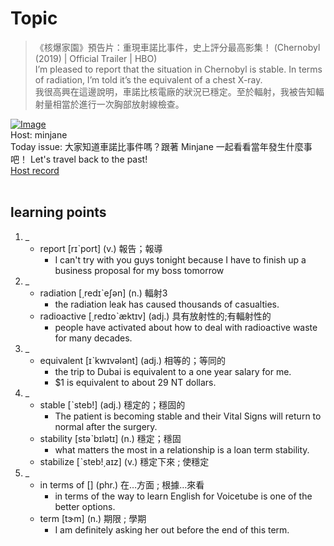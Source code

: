 # Topic

> 《核爆家園》預告片：重現車諾比事件，史上評分最高影集！ (Chernobyl (2019) | Official Trailer | HBO) <br>
> I’m pleased to report that the situation in Chernobyl is stable. In terms of radiation, I’m told it’s the equivalent of a chest X-ray. <br>
> 我很高興在這邊說明，車諾比核電廠的狀況已穩定。至於輻射，我被告知輻射量相當於進行一次胸部放射線檢查。 <br>

[![Image](https://cdn.voicetube.com/assets/thumbnails/s9APLXM9Ei8.jpg)](https://www.youtube.com/embed/s9APLXM9Ei8?rel=0&showinfo=0&cc_load_policy=0&controls=1&autoplay=1&iv_load_policy=3&playsinline=1&wmode=transparent&start=33&end=42&enablejsapi=1&origin=https://tw.voicetube.com&widgetid=1)<br>
Host: minjane
<br>Today issue: 大家知道車諾比事件嗎？跟著 Minjane 一起看看當年發生什麼事吧！ Let's travel back to the past!
<br>
[Host record](https://cdn.voicetube.com/everyday_records/4480/1595574079.mp3)
<br><br>
## learning points
1. _
	* report [rɪˋport] (v.) 報告；報導
		- I can't try with you guys tonight because I have to finish up a business proposal for my boss tomorrow
2. _
	* radiation [͵redɪˋeʃən] (n.) 輻射3
		- the radiation leak has caused thousands of casualties.
	* radioactive  [͵redɪoˋæktɪv] (adj.) 具有放射性的;有輻射性的
		- people have activated about how to deal with radioactive waste for many decades.
3. _
	* equivalent  [ɪˋkwɪvələnt] (adj.) 相等的；等同的
		- the trip to Dubai is equivalent to a one year salary for me.
		- $1 is equivalent to about 29 NT dollars.
4. _
	* stable [ˋsteb!] (adj.) 穩定的；穩固的
		- The patient is becoming stable and their Vital Signs will return to normal after the surgery.
	*  stability  [stəˋbɪlətɪ] (n.) 穩定；穩固
		- what matters the most in a relationship is a loan term stability.
	*  stabilize [ˋsteb!͵aɪz] (v.) 穩定下來 ; 使穩定
5. _
	* in terms of [] (phr.) 在…方面 ; 根據…來看
		- in terms of the way to learn English for Voicetube is one of the better options.
	* term [tɝm] (n.) 期限 ; 學期
		- I am definitely asking her out before the end of this term.
